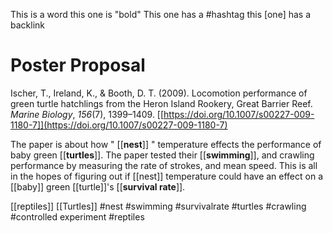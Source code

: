 This is a word 
this one is "bold"
This one has a #hashtag
this [one] has a backlink



# Poster Proposal
Ischer, T., Ireland, K., & Booth, D. T. (2009). Locomotion performance of green turtle hatchlings from the Heron Island Rookery, Great Barrier Reef. _Marine Biology_, _156_(7), 1399–1409. [[https://doi.org/10.1007/s00227-009-1180-7]](https://doi.org/10.1007/s00227-009-1180-7)

The paper is about how " [[**nest**]] " temperature effects the performance of baby green [[**turtles**]]. The paper tested their [[**swimming**]], and crawling performance by measuring the rate of strokes, and mean speed. This is all in the hopes of figuring out if [[nest]] temperature could have an effect on a [[baby]] green [[turtle]]'s [[**survival rate**]].

[[reptiles]]
[[Turtles]]
#nest
#swimming
#survivalrate
#turtles
#crawling
#controlled experiment 
#reptiles